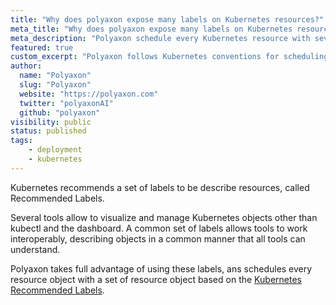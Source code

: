 ```yaml
---
title: "Why does polyaxon expose many labels on Kubernetes resources?"
meta_title: "Why does polyaxon expose many labels on Kubernetes resources, such as pods, deployments, services? - FAQ"
meta_description: "Polyaxon schedule every Kubernetes resource with several labels based on the common-labels prescribed by Kubernetes."
featured: true
custom_excerpt: "Polyaxon follows Kubernetes conventions for scheduling resources with Recommended Labels."
author:
  name: "Polyaxon"
  slug: "Polyaxon"
  website: "https://polyaxon.com"
  twitter: "polyaxonAI"
  github: "polyaxon"
visibility: public
status: published
tags:
    - deployment
    - kubernetes
---
```


Kubernetes recommends a set of labels to be describe resources, called Recommended Labels.

Several tools allow to visualize and manage Kubernetes objects other than kubectl and the dashboard. 
A common set of labels allows tools to work interoperably, describing objects in a common manner that all tools can understand.

Polyaxon takes full advantage of using these labels, ans schedules every resource object with a set of resource object based on the [Kubernetes Recommended Labels](https://kubernetes.io/docs/concepts/overview/working-with-objects/common-labels/#labels).


